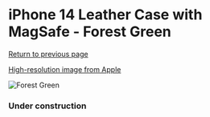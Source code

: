# iPhone 14 Leather Case with MagSafe - Forest Green

[Return to previous page](/iphone_14)

[High-resolution image from Apple](https://store.storeimages.cdn-apple.com/8756/as-images.apple.com/is/MPP53?wid=4500&hei=4500&fmt=png)

<div style="width: 384px"><img src="/everypreview/MPP53.png" alt="Forest Green"></div>

### Under construction
